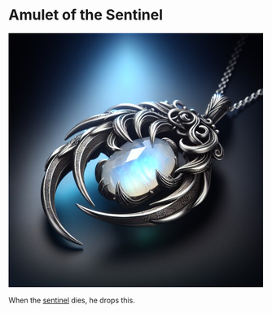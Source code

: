 # Amulet of the Sentinel

![amulet of the sentinel](../images/sentinel-amulet.jpg)

When the [sentinel](../lore/elmersodus.md#elmersodus-the-azure-sentinel) dies, he drops this.
